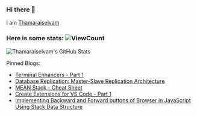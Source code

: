### Hi there 👋

I am [Thamaraiselvam](https://thamaraiselvam.dev)

### Here is some stats:  ![ViewCount](https://views.whatilearened.today/views/github/thamaraiselvam/thamaraiselvam.svg)

![Thamaraiselvam's GitHub Stats](https://github-readme-stats.vercel.app/api?username=thamaraiselvam&show_icons=true&hide_border=true&theme=tokyonight "Thamaraiselvam's GitHub Stats")

Pinned Blogs:
- [ Terminal Enhancers - Part 1](https://thamaraiselvam.dev/terminal-enhancers-part-1-cke82u68f02iryjs1hfry9xcu)
- [Database Replication: Master-Slave Replication Architecture](https://thamaraiselvam.dev/database-replication-master-slave-replication-architecture-ck66skn6r03r8kbs16egqnzvg)
- [MEAN Stack - Cheat Sheet](https://thamaraiselvam.dev/mean-stack-cheat-sheet-cjxyjol4r0019qas1c7e4pmzp)
- [Create Extensions for VS Code - Part 1](https://thamaraiselvam.dev/create-extensions-for-vs-code-part-1-cjx5r238f000t65s1ag0fdn8e)
- [Implementing Backward and Forward buttons of Browser in JavaScript Using Stack Data Structure](https://thamaraiselvam.dev/learn-and-implement-data-structure-in-js-singly-linkedlist)
